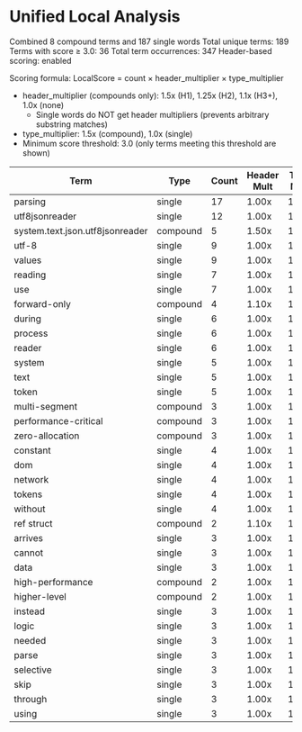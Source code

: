 # Unified Local Analysis

Combined 8 compound terms and 187 single words
Total unique terms: 189
Terms with score ≥ 3.0: 36
Total term occurrences: 347
Header-based scoring: enabled

Scoring formula: LocalScore = count × header_multiplier × type_multiplier
- header_multiplier (compounds only): 1.5x (H1), 1.25x (H2), 1.1x (H3+), 1.0x (none)
  - Single words do NOT get header multipliers (prevents arbitrary substring matches)
- type_multiplier: 1.5x (compound), 1.0x (single)
- Minimum score threshold: 3.0 (only terms meeting this threshold are shown)

| Term | Type | Count | Header Mult | Type Mult | Local Score |
|------|------|-------|-------------|-----------|-------------|
| parsing | single | 17 | 1.00x | 1.00x | 17.0 |
| utf8jsonreader | single | 12 | 1.00x | 1.00x | 12.0 |
| system.text.json.utf8jsonreader | compound | 5 | 1.50x | 1.50x | 11.2 |
| utf-8 | single | 9 | 1.00x | 1.00x | 9.0 |
| values | single | 9 | 1.00x | 1.00x | 9.0 |
| reading | single | 7 | 1.00x | 1.00x | 7.0 |
| use | single | 7 | 1.00x | 1.00x | 7.0 |
| forward-only | compound | 4 | 1.10x | 1.50x | 6.6 |
| during | single | 6 | 1.00x | 1.00x | 6.0 |
| process | single | 6 | 1.00x | 1.00x | 6.0 |
| reader | single | 6 | 1.00x | 1.00x | 6.0 |
| system | single | 5 | 1.00x | 1.00x | 5.0 |
| text | single | 5 | 1.00x | 1.00x | 5.0 |
| token | single | 5 | 1.00x | 1.00x | 5.0 |
| multi-segment | compound | 3 | 1.00x | 1.50x | 4.5 |
| performance-critical | compound | 3 | 1.00x | 1.50x | 4.5 |
| zero-allocation | compound | 3 | 1.00x | 1.50x | 4.5 |
| constant | single | 4 | 1.00x | 1.00x | 4.0 |
| dom | single | 4 | 1.00x | 1.00x | 4.0 |
| network | single | 4 | 1.00x | 1.00x | 4.0 |
| tokens | single | 4 | 1.00x | 1.00x | 4.0 |
| without | single | 4 | 1.00x | 1.00x | 4.0 |
| ref struct | compound | 2 | 1.10x | 1.50x | 3.3 |
| arrives | single | 3 | 1.00x | 1.00x | 3.0 |
| cannot | single | 3 | 1.00x | 1.00x | 3.0 |
| data | single | 3 | 1.00x | 1.00x | 3.0 |
| high-performance | compound | 2 | 1.00x | 1.50x | 3.0 |
| higher-level | compound | 2 | 1.00x | 1.50x | 3.0 |
| instead | single | 3 | 1.00x | 1.00x | 3.0 |
| logic | single | 3 | 1.00x | 1.00x | 3.0 |
| needed | single | 3 | 1.00x | 1.00x | 3.0 |
| parse | single | 3 | 1.00x | 1.00x | 3.0 |
| selective | single | 3 | 1.00x | 1.00x | 3.0 |
| skip | single | 3 | 1.00x | 1.00x | 3.0 |
| through | single | 3 | 1.00x | 1.00x | 3.0 |
| using | single | 3 | 1.00x | 1.00x | 3.0 |
